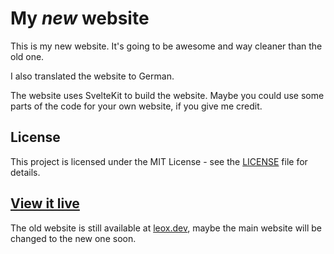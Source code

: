 # My _new_ website

This is my new website. It's going to be awesome and way cleaner than the old one.

I also translated the website to German.

The website uses SvelteKit to build the website. Maybe you could use some parts of the code for your own website, if you give me credit.

## License

This project is licensed under the MIT License - see the [LICENSE](LICENSE) file for details.

## [View it live](https://leonard.lesinski.biz/)

The old website is still available at [leox.dev](https://leox.dev/), maybe the main website will be changed to the new one soon.